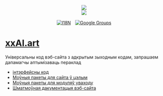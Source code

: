 <p align="center"><a href="https://xxai.art"><img src="https://cdn.jsdelivr.net/gh/xxai-art/doc/logo.svg"/></a><br/><a href="https://xxai.art"><img src="https://cdn.jsdelivr.net/gh/xxai-art/doc/xxai.svg"/></a></p><p align="center"><a href="https://github.com/xxai-art/doc#readme"><img alt="I18N" src="https://cdn.jsdelivr.net/gh/wactax/img/t.svg"/></a>　<a href="https://groups.google.com/u/0/g/xxai-art"><img alt="Google Groups" src="https://cdn.jsdelivr.net/gh/wactax/img/g-groups.svg"/></a></p>

# [xxAI.art](https://xxAI.art)

Універсальны код вэб-сайта з адкрытым зыходным кодам, запрашаем дапамагчы аптымізаваць пераклад

* [інтэрфейсны код](https://github.com/xxai-art/web)
* [Моўныя пакеты для сайта ў цэлым](https://github.com/xxai-art/web/tree/main/i18n)
* [Моўныя пакеты для модуляў уваходу](https://github.com/wacpkg/user/tree/main/ui.i18n)
* [Шматмоўная дакументацыя вэб-сайта](https://github.com/xxai-doc)
